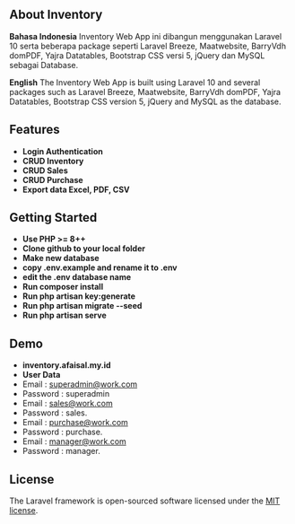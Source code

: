 
## About Inventory

**Bahasa Indonesia**
Inventory Web App ini dibangun menggunakan Laravel 10 serta beberapa package seperti Laravel Breeze, Maatwebsite, BarryVdh domPDF, Yajra Datatables, Bootstrap CSS versi 5, jQuery dan MySQL sebagai Database.

**English**
The Inventory Web App is built using Laravel 10 and several packages such as Laravel Breeze, Maatwebsite, BarryVdh domPDF, Yajra Datatables, Bootstrap CSS version 5, jQuery and MySQL as the database.

## Features

- **Login Authentication**
- **CRUD Inventory**
- **CRUD Sales**
- **CRUD Purchase**
- **Export data Excel, PDF, CSV**

## Getting Started

- **Use PHP >= 8++**
- **Clone github to your local folder**
- **Make new database**
- **copy .env.example and rename it to .env**
- **edit the .env database name**
- **Run composer install**
- **Run php artisan key:generate**
- **Run php artisan migrate --seed**
- **Run php artisan serve**

## Demo
- **inventory.afaisal.my.id**
- **User Data**
- Email : superadmin@work.com
- Password : superadmin
- Email : sales@work.com
- Password : sales.
- Email : purchase@work.com
- Password : purchase.
- Email : manager@work.com
- Password : manager.

## License

The Laravel framework is open-sourced software licensed under the [MIT license](https://opensource.org/licenses/MIT).
